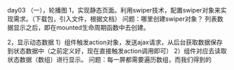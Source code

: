 
day03
（一），轮播图
1，实现静态页面。利用swiper技术，配置swiper对象来实现需求。（下载包，引入文件，根据文档）
    问题：哪里创建swiper对象？ 列表数据显示之后，即在mounted生命周期函数中去创建。

2，显示动态数据
   1）组件触发action对象，发送ajax请求，从后台获取数据保存到状态数据中（之前定义好，现在直接触发action调用即可）
   2）组件对应去读取状态数据（数组）进行显示。
   问题：每一屏都需要遍历数组，而我们得到的


